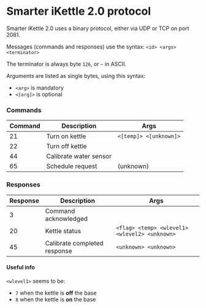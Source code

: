 Smarter iKettle 2.0 protocol
============================

Smarter iKettle 2.0 uses a binary protocol, either via UDP or TCP on port 2081.

Messages (commands and responses) use the syntax: `<id> <args> <terminator>`

The terminator is always byte `126`, or `~` in ASCII.

Arguments are listed as single bytes, using this syntax:

* `<arg>` is mandatory
* `<[arg]>` is optional

### Commands

| Command | Description            | Args
| ------- | ---------------------- | ----
| 21      | Turn on kettle         | `<[temp]> <[unknown]>`
| 22      | Turn off kettle        |
| 44      | Calibrate water sensor |
| 65      | Schedule request       | (unknown)

### Responses

| Response | Description                  | Args
| -------- | ---------------------------- | ----
| 3        | Command acknowledged         |
| 20       | Kettle status                | `<flag> <temp> <wlevel1><wlevel2> <unknown>`
| 45       | Calibrate completed response | `<unknown> <unknown>`

#### Useful info

`<wlevel1>` seems to be:

* `7` when the kettle is **off** the base
* `8` when the kettle is **on** the base
